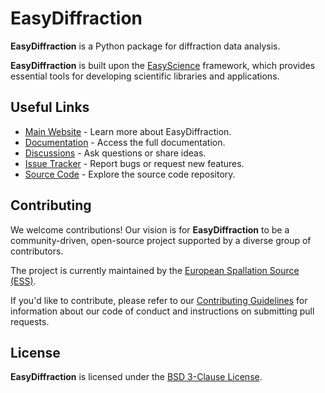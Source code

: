 # **EasyDiffraction**

**EasyDiffraction** is a Python package for diffraction data analysis.

**EasyDiffraction** is built upon the [EasyScience] framework, which provides
essential tools for developing scientific libraries and applications.

## Useful Links

- [Main Website] - Learn more about EasyDiffraction.
- [Documentation] - Access the full documentation.
- [Discussions] - Ask questions or share ideas.
- [Issue Tracker] - Report bugs or request new features.
- [Source Code] - Explore the source code repository.

## Contributing

We welcome contributions! Our vision is for **EasyDiffraction** to be a
community-driven, open-source project supported by a diverse group of
contributors.

The project is currently maintained by the [European Spallation Source (ESS)].

If you'd like to contribute, please refer to our [Contributing Guidelines] for
information about our code of conduct and instructions on submitting pull
requests.

## License

**EasyDiffraction** is licensed under the [BSD 3-Clause License].

<!-- prettier-ignore-start -->
[BSD 3-Clause License]: https://github.com/easyscience/diffraction-lib/blob/master/LICENSE
[Contributing Guidelines]: https://github.com/easyscience/diffraction-lib/blob/master/CONTRIBUTING.md
[EasyScience]: https://easyscience.software
[European Spallation Source (ESS)]: https://ess.eu
[Main Website]: https://diffraction.org
[Documentation]: https://docs.diffraction.org/lib
[Discussions]: https://github.com/easyscience/diffraction-lib/discussions
[Issue Tracker]: https://github.com/easyscience/diffraction-lib/issues
[Source Code]: https://github.com/easyscience/diffraction-lib
<!-- prettier-ignore-end -->
